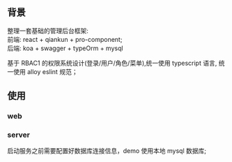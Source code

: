 ## 背景

整理一套基础的管理后台框架:  
前端: react + qiankun + pro-component;  
后端: koa + swagger + typeOrm + mysql

基于 RBAC1 的权限系统设计(登录/用户/角色/菜单),统一使用 typescript 语言, 统一使用 alloy eslint 规范；

## 使用

### web

### server

启动服务之前需要配置好数据库连接信息，demo 使用本地 mysql 数据库;

```

```

